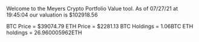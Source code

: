 Welcome to the Meyers Crypto Portfolio Value tool. 
As of 07/27/21 at 19:45:04 our valuation is $102918.56 

BTC Price = $39074.79
 ETH Price = $2281.13
BTC Holdings = 1.06BTC
 ETH holdings = 26.960005962ETH 
